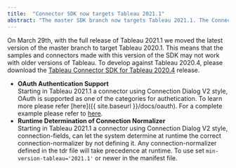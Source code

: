 ```yaml
---
title:  "Connector SDK now targets Tableau 2021.1"
abstract: "The master SDK branch now targets Tableau 2021.1. The Connector SDK for 2020.4 has released for those wishing to target that version."
---
```


On March 29th, with the full release of Tableau 2021.1 we moved the latest version of the master branch to target Tableau 2020.1. This means that the samples and connectors made with this version of the SDK may not work with older versions of Tableau. To develop against Tableau 2020.4, please download the [Tableau Connector SDK for Tableau 2020.4](https://github.com/tableau/connector-plugin-sdk/releases/tag/tableau-2020.4) release.

- __OAuth Authentication Support__ <br/>
 Starting in Tableau 2021.1 a connector using Connection Dialog V2 style, OAuth is supported as one of the categories for authetication. To learn more please refer  [here]({{ site.baseurl }}/docs/oauth). For a complete example please refer to [here](https://github.com/tableau/connector-plugin-sdk/tree/master/samples/scenarios/snowflake_oauth).
- __Runtime Determination of Connection Normalizer__ <br/>
Starting in Tableau 2021.1 a connector using Connection Dialog V2 style, connection-fields, can let the system determine at runtime the correct connection-normalizer by not defining it. Any connection-normalizer defined in the tdr file will take precedence at runtime. To use set `min-version-tableau='2021.1'` or newer in the manifest file.